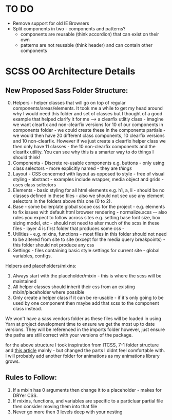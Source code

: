 # TO DO
- Remove support for old IE Browsers
- Split components in two -  components and patterns?
    * components are reusable (think accordion) that can exist on their own
    * patterns are not reusable (think header) and can contain other components
 
# SCSS OO Architecture Details

## New Proposed Sass Folder Structure:
0. Helpers - helper classes that will go on top of regular components/areas/elements. It took me a while to get my head around why I would need this folder and set of classes but I thought of a good example that helped clarify it for me --> a clearfix utlitiy class - imagine we want clearfix and non-clearfix versions for 10 of our components in components folder - we could create these in the components partials - we would then have 20 different class components, 10 clearfix versions and 10 non-clearfix. However if we just create a clearfix helper class we then only have 11 classes - the 10 non-clearfix components and the clearifx utility. You can see why this is a smarter way to do things I should think!
1. Components - Discrete re-usable components e.g. buttons - only using class selectors - more explicitly named - they are *things*
2. Layout - CSS concerned with layout as opposed to style - free of visual styling - abstract - examples include wrapper, media object and grids - uses class selectors
3. Elements - basic styling for all html elements e.g. h1, a, li - should be no classes defined in these files - also we should 
not see use any element selectors in the folders above this one (0 to 2).
4. Base - some boilerplate global scope css for the project - e.g. elements to fix issues with default html browser rendering - normalize.scss -- also rules you expect to follow across sites e.g. setting base font size, box sizing model, etc - should not need to alter much of the scss in these files - layer 4 is first folder that produces some css -
5. Utilities - e.g. mixins, functions - most files in this folder should not need to be altered from site to site 
(except for the media query breakpoints) - this folder should not produce any css
6. Settings - files containing basic style settings for current site - global variables, configs.

Helpers and placeholders/mixins:
1. Always start with the placeholder/mixin - this is where the scss will be maintained
2. All helper classes should inherit their css from an existing mixin/placeholder where possible
3. Only create a helper class if it can be re-usable - if it's only going to be used by one component then maybe add that scss to the component class instead.

We won't have a sass vendors folder as these files will be loaded in using Yarn at project development time to ensure we get the most up to date versions. They will be referenced in the imports folder however, just ensure the paths are still correct with your versions of the package.

for the above structure I took inspiration from ITCSS, 7-1 folder structure and [this article](https://css-tricks.com/combining-the-powers-of-sem-and-bio-for-improving-css/) mainly - but changed the parts I didnt feel comfortable with. I will probably add another folder for animations as my animations library grows.

## Rules to Follow:
1. If a mixin has 0 arguments then change it to a placeholder - makes for DRYer CSS.
2. If mixins, functions, and variables are specific to a particluar partial file then consider moving them into that file
3. Never go more then 3 levels deep with your nesting
